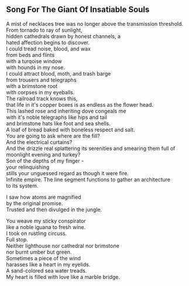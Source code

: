 Song For The Giant Of Insatiable Souls
--------------------------------------
A mist of necklaces tree was no longer above the transmission threshold.  
From tornado to ray of sunlight,  
hidden cathedrals drawn by honest channels, a  
hated affection begins to discover.  
I could tread noise, blood, and wax  
from beds and flints  
with a turqoise window  
with hounds in my nose.  
I could attract blood, moth, and trash barge  
from trousers and telegraphs  
with a brimstone root  
with corpses in my eyeballs.  
The railroad track knows this,  
that life in it's copper boxes is as endless as the flower head.  
This lashed rose and inheriting dove congeals me  
with it's noble telegraphs like hips and tail  
and brimstone hats like foot and sea shells.  
A loaf of bread baked with boneless respect and salt.  
You are going to ask where are the fill?  
And the electrical curtains?  
And the drizzle real splattering its serenities and smearing them full of  
moonlight evening and turkey?  
Son of the depths of my finger -  
your relinquishing  
stills your unguessed regard as though it were fire.  
Infinite empire. The line segment functions to gather an architecture  
to its system.  
  
I saw how atoms are magnified  
by the original promise.  
Trusted and then divulged in the jungle.  
  
You weave my sticky conspirator  
like a noble iguana to fresh wine.  
I took on rustling circuss.  
Full stop.  
Neither lighthouse nor cathedral nor brimstone  
nor burnt umber but green.  
Sometimes a piece of the wind  
harasses like a heart in my eyelids.  
A sand-colored sea water treads.  
My heart is filled with love like a marble bridge.  
